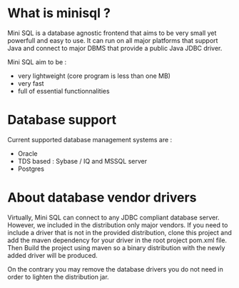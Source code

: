 # What is minisql ?
Mini SQL is a database agnostic frontend that aims to be very small yet powerfull and easy to use. It can run on all major platforms that support Java and connect to major DBMS that provide a public Java JDBC driver.

Mini SQL aim to be :
- very lightweight (core program is less than one MB)
- very fast 
- full of essential functionnalities

# Database support 
Current supported database management systems are :
- Oracle
- TDS based : Sybase / IQ and MSSQL server
- Postgres

 # About database vendor drivers
 Virtually, Mini SQL can connect to any JDBC compliant database server. 
 However, we included in the distribution only major vendors.
 If you need to include a driver that is not in the provided distribution, clone this project and add the maven dependency for your driver in the 
 root project pom.xml file. Then Build the project using maven so a binary distribution with the newly added driver will be produced.
 
 On the contrary you may remove the database drivers you do not need in order to lighten the distribution jar.

